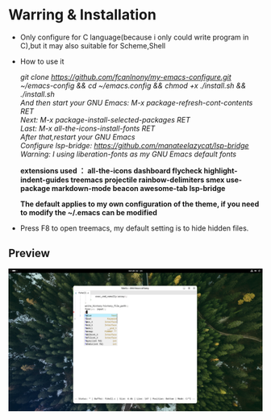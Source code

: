 # Warring & Installation
* Only configure for C language(because i only could write program in C),but it may also suitable for Scheme,Shell

* How to use it</p>

  *git clone https://github.com/fcanlnony/my-emacs-configure.git ~/emacs-config && cd ~/emacs.config && chmod +x ./install.sh && ./install.sh*          
  *And then start your GNU Emacs: M-x package-refresh-cont-contents RET*                                                                   
  *Next: M-x package-install-selected-packages RET*     
  *Last: M-x all-the-icons-install-fonts RET*    
  *After that,restart your GNU Emacs*   
  *Configure lsp-bridge: https://github.com/manateelazycat/lsp-bridge*   
  *Warning: I using liberation-fonts as my GNU Emacs default fonts*
     
  **extensions used ： all-the-icons dashboard flycheck highlight-indent-guides treemacs projectile rainbow-delimiters smex use-package markdown-mode beacon awesome-tab lsp-bridge** 
  
  **The default applies to my own configuration of the theme, if you need to modify the ~/.emacs can be modified**

* Press F8 to open treemacs, my default setting is to hide hidden files.

## Preview
![preview](./Preview.png "preview")
